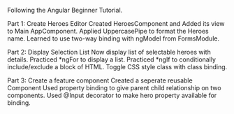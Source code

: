 Following the Angular Beginner Tutorial.

Part 1: Create Heroes Editor
Created HeroesComponent and Added its view to Main AppComponent.
Applied UppercasePipe to format the Heroes name.
Learned to use two-way binding with ngModel from FormsModule.

Part 2: Display Selection List
Now display list of selectable heroes with details.
Practiced *ngFor to display a list.
Practiced *ngIf to conditionally include/exclude a block of HTML.
Toggle CSS style class with class binding.

Part 3: Create a feature component
Created a seperate reusable Component 
Used property binding to give parent child relationship on two components.
Used @Input decorator to make hero property available for binding.
